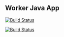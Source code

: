 ## Worker Java App

  [![Build Status](http://34.70.94.150:8080/buildStatus/icon?job=instavote%2Fworker-build)](http://34.70.94.150:8080/job/instavote/job/worker-build/)

  [![Build Status](http://34.70.94.150:8080/buildStatus/icon?job=instavote%2Fworker-test&subject=UnitTest)](http://34.70.94.150:8080/job/instavote/job/worker-test/)
